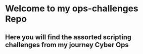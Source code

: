# Welcome to my ops-challenges Repo

## Here you will find the assorted scripting challenges from my journey Cyber Ops
